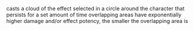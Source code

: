 casts a cloud of the effect selected in a circle around the character that persists for a set amount of time
overlapping areas have exponentially higher damage and/or effect potency, the smaller the overlapping area is
